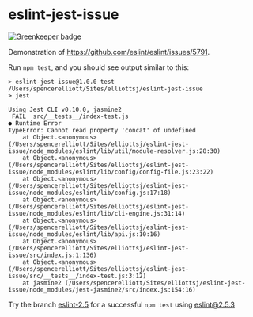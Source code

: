 # eslint-jest-issue

[![Greenkeeper badge](https://badges.greenkeeper.io/elliottsj/eslint-jest-issue-5791.svg)](https://greenkeeper.io/)

Demonstration of https://github.com/eslint/eslint/issues/5791.

Run `npm test`, and you should see output similar to this:

```
> eslint-jest-issue@1.0.0 test /Users/spencerelliott/Sites/elliottsj/eslint-jest-issue
> jest

Using Jest CLI v0.10.0, jasmine2
 FAIL  src/__tests__/index-test.js
● Runtime Error
TypeError: Cannot read property 'concat' of undefined
    at Object.<anonymous> (/Users/spencerelliott/Sites/elliottsj/eslint-jest-issue/node_modules/eslint/lib/util/module-resolver.js:28:30)
    at Object.<anonymous> (/Users/spencerelliott/Sites/elliottsj/eslint-jest-issue/node_modules/eslint/lib/config/config-file.js:23:22)
    at Object.<anonymous> (/Users/spencerelliott/Sites/elliottsj/eslint-jest-issue/node_modules/eslint/lib/config.js:17:18)
    at Object.<anonymous> (/Users/spencerelliott/Sites/elliottsj/eslint-jest-issue/node_modules/eslint/lib/cli-engine.js:31:14)
    at Object.<anonymous> (/Users/spencerelliott/Sites/elliottsj/eslint-jest-issue/node_modules/eslint/lib/api.js:10:16)
    at Object.<anonymous> (/Users/spencerelliott/Sites/elliottsj/eslint-jest-issue/src/index.js:1:136)
    at Object.<anonymous> (/Users/spencerelliott/Sites/elliottsj/eslint-jest-issue/src/__tests__/index-test.js:3:12)
    at jasmine2 (/Users/spencerelliott/Sites/elliottsj/eslint-jest-issue/node_modules/jest-jasmine2/src/index.js:154:16)
```

Try the branch [eslint-2.5](https://github.com/elliottsj/eslint-jest-issue/tree/eslint-2.5) for a successful `npm test` using eslint@2.5.3

